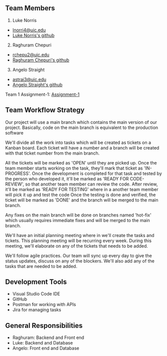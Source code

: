 ## Team Members
1. Luke Norris
- lnorri4@uic.edu
- [Luke Norris's github](https://github.com/lnorri4)

2. Raghuram Chepuri
- rchepu2@uic.edu
- [Raghuram Chepuri's github](https://github.com/rchepu2)

3. Angelo Straight
- astrai3@uic.edu
- [Angelo Straight's github](https://github.com/AngeloStraight)

Team 1 Assignment-1: [Assignment-1](https://uic-cs484.github.io/assignment-1---team-project-proposal-team1/proposal.html) 

## Team Workflow Strategy

Our project will use a main branch which contains the main version of our project. Basically, code on the main branch is equivalent to the production software

We'll divide all the work into tasks which will be created as tickets on a Kanban board. Each ticket will have a number and a branch will be created with that ticket number from the main branch. 

All the tickets will be marked as 'OPEN' until they are picked up.
Once the team member starts working on the task, they'll mark that ticket as 'IN-PROGRESS'.
Once the development is completed for that task and tested by the person who developed it, it'll be marked as 'READY FOR CODE-REVIEW', so that another team member can review the code. 
After review, it'll be marked as 'READY FOR TESTING'  where in a another team member will pick it up and test the code
Once the testing is done and verified, the ticket will be marked as 'DONE' and the branch will be merged to the main branch.

Any fixes on the main branch will be done on branches named 'hot-fix' which usually requires immediate fixes and will be merged to the main branch.

We'll have an initial planning meeting where in we'll create the tasks and tickets. This planning meeting will be recurring every week. During this meeting, we'll elaborate on any of the tickets that needs to be added.

We'll follow agile practices. Our team will sync up every day to give the status updates, discuss on any of the blockers. We'll also add any of the tasks that are needed to be added.

## Development Tools
- Visual Studio Code IDE
- GitHub
- Postman for working with APIs
- Jira for managing tasks

## General Responsibilities
- Raghuram: Backend and Front end
- Luke: Backend and Database
- Angelo: Front end and Database
